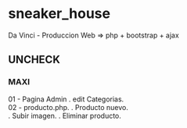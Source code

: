 # sneaker_house
Da Vinci -  Produccion Web => php + bootstrap + ajax 

## UNCHECK
### MAXI
01 - Pagina Admin 
    . edit Categorias.   
02 - producto.php. 
    . Producto nuevo.  
        . Subir imagen. 
    . Eliminar producto. 

